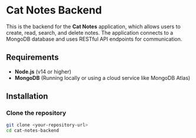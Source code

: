 # Cat Notes Backend

This is the backend for the **Cat Notes** application, which allows users to create, read, search, and delete notes. The application connects to a MongoDB database and uses RESTful API endpoints for communication.

## Requirements

- **Node.js** (v14 or higher)
- **MongoDB** (Running locally or using a cloud service like MongoDB Atlas)

## Installation

### Clone the repository

```bash
git clone <your-repository-url>
cd cat-notes-backend
```
